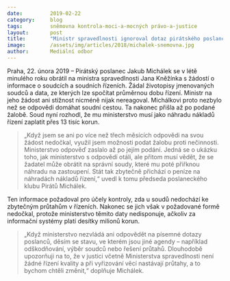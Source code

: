 ```yaml
---
date:         2019-02-22
category:     blog
tags:         sněmovna kontrola-moci-a-mocných právo-a-justice
layout:       post
title:        "Ministr spravedlnosti ignoroval dotaz pirátského poslance. Nyní musí stát za soud zaplatit přes 13 tisíc korun"
image:        /assets/img/articles/2018/michalek-snemovna.jpg
author:       Mediální odbor
---
```


Praha, 22. února 2019 – Pirátský poslanec Jakub Michálek se v létě minulého roku obrátil na ministra spravedlnosti Jana Kněžínka s žádostí o informace o soudcích a soudních řízeních. Žádal životopisy jmenovaných soudců a data, ze kterých lze spočítat průměrnou dobu řízení. Ministr na jeho žádost ani stížnost nicméně nijak nereagoval. Michálkovi proto nezbylo než se odpovědi domáhat soudní cestou. Ta nakonec přišla až po podané žalobě. Soud nyní rozhodl, že mu ministerstvo musí jako náhradu nákladů řízení zaplatit přes 13 tisíc korun.

> „Když jsem se ani po více než třech měsících odpovědi na svou žádost nedočkal, využil jsem možnosti podat žalobu proti nečinnosti. Ministerstvo odpověď zaslalo až po jejím podání. Jedná se o ukázku toho, jak ministerstvo s odpovědí otálí, ale přitom musí vědět, že se žadatel může obrátit na správní soudy, které mu poté přiřknou náhradu na zastoupení. Stát tak zbytečně přichází o peníze na náhradách nákladů řízení,“ uvedl k tomu předseda poslaneckého klubu Pirátů Michálek. 

Ten informace požadoval pro účely kontroly, zda u soudů nedochází ke zbytečným průtahům v řízeních. Nakonec se jich však v požadované formě nedočkal, protože ministerstvo těmito daty nedisponuje, ačkoliv za informační systémy platí desítky milionů korun.

> „Když ministerstvo nezvládá ani odpovědět na písemné dotazy poslanců, děsím se stavu, ve kterém jsou jiné agendy – například odškodňování, výběr soudců nebo řešení průtahů. Dlouhodobě upozorňuji na to, že v justici včetně Ministerstva spravedlnosti není žádné řízení kvality a při vyřizování věcí nastávají průtahy, a to bychom chtěli změnit,“ doplňuje Michálek.
